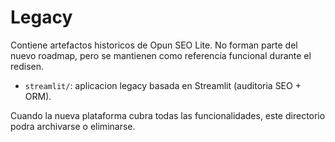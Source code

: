 # Legacy

Contiene artefactos historicos de Opun SEO Lite. No forman parte del nuevo roadmap, pero se mantienen como referencia funcional durante el redisen.

- `streamlit/`: aplicacion legacy basada en Streamlit (auditoria SEO + ORM).

Cuando la nueva plataforma cubra todas las funcionalidades, este directorio podra archivarse o eliminarse.
